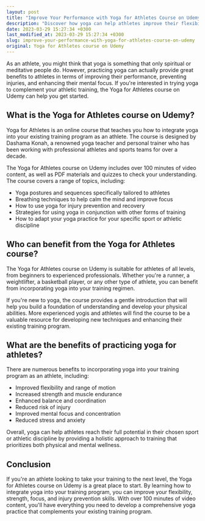 ```yaml
---
layout: post
title: "Improve Your Performance with Yoga for Athletes Course on Udemy"
description: "Discover how yoga can help athletes improve their flexibility, strength, focus, and injury prevention with the Yoga for Athletes course on Udemy."
date: 2023-03-29 15:27:34 +0300
last_modified_at: 2023-03-29 15:27:34 +0300
slug: improve-your-performance-with-yoga-for-athletes-course-on-udemy
original: Yoga for Athletes course on Udemy
---
```

As an athlete, you might think that yoga is something that only spiritual or meditative people do. However, practicing yoga can actually provide great benefits to athletes in terms of improving their performance, preventing injuries, and enhancing their mental focus. If you're interested in trying yoga to complement your athletic training, the Yoga for Athletes course on Udemy can help you get started.

## What is the Yoga for Athletes course on Udemy?

Yoga for Athletes is an online course that teaches you how to integrate yoga into your existing training program as an athlete. The course is designed by Dashama Konah, a renowned yoga teacher and personal trainer who has been working with professional athletes and sports teams for over a decade.

The Yoga for Athletes course on Udemy includes over 100 minutes of video content, as well as PDF materials and quizzes to check your understanding. The course covers a range of topics, including:

- Yoga postures and sequences specifically tailored to athletes
- Breathing techniques to help calm the mind and improve focus
- How to use yoga for injury prevention and recovery
- Strategies for using yoga in conjunction with other forms of training
- How to adapt your yoga practice for your specific sport or athletic discipline

## Who can benefit from the Yoga for Athletes course?

The Yoga for Athletes course on Udemy is suitable for athletes of all levels, from beginners to experienced professionals. Whether you're a runner, a weightlifter, a basketball player, or any other type of athlete, you can benefit from incorporating yoga into your training regimen.

If you're new to yoga, the course provides a gentle introduction that will help you build a foundation of understanding and develop your physical abilities. More experienced yogis and athletes will find the course to be a valuable resource for developing new techniques and enhancing their existing training program.

## What are the benefits of practicing yoga for athletes?

There are numerous benefits to incorporating yoga into your training program as an athlete, including:

- Improved flexibility and range of motion
- Increased strength and muscle endurance
- Enhanced balance and coordination
- Reduced risk of injury
- Improved mental focus and concentration
- Reduced stress and anxiety

Overall, yoga can help athletes reach their full potential in their chosen sport or athletic discipline by providing a holistic approach to training that prioritizes both physical and mental wellness.

## Conclusion

If you're an athlete looking to take your training to the next level, the Yoga for Athletes course on Udemy is a great place to start. By learning how to integrate yoga into your training program, you can improve your flexibility, strength, focus, and injury prevention skills. With over 100 minutes of video content, you'll have everything you need to develop a comprehensive yoga practice that complements your existing training program.